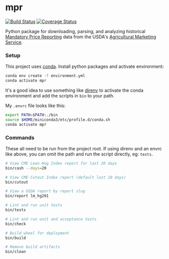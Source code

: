 mpr
===
[![Build Status](https://travis-ci.com/gumballhead/mpr.svg?branch=master)](https://travis-ci.com/gumballhead/mpr)
[![Coverage Status](https://coveralls.io/repos/github/gumballhead/mpr/badge.svg?branch=master)](https://coveralls.io/github/gumballhead/mpr?branch=master)

Python package for downloading, parsing, and analyzing historical [ Mandatory Price Reporting](https://mpr.datamart.ams.usda.gov/) data from the USDA's [Agricultural Marketing Service](https://www.ams.usda.gov/).

### Setup
This project uses [conda](https://conda.io/en/latest/miniconda.html). Install python packages and activate environment:
```bash
conda env create -f environment.yml
conda activate mpr
```

It's a good idea to use something like [direnv](https://direnv.net/) to activate the conda environment and add the scripts in `bin` to your path. 

My `.envrc` file looks like this:
```bash
export PATH=$PATH:./bin
source $HOME/miniconda3/etc/profile.d/conda.sh
conda activate mpr
```

### Commands
These all need to be run from the project root. If using direnv and an envrc like above, you can omit the path and run the script directly, eg: `tests`.

```bash
# View CME Lean Hog Index report for last 20 days
bin/cash --days=20

# View CME Cutout Index report (default last 10 days)
bin/cutout

# View a USDA report by report slug
bin/report lm_hg201

# Lint and run unit tests
bin/tests

# Lint and run unit and acceptance tests
bin/check

# Build wheel for deployment
bin/build

# Remove build artifacts
bin/clean
```
